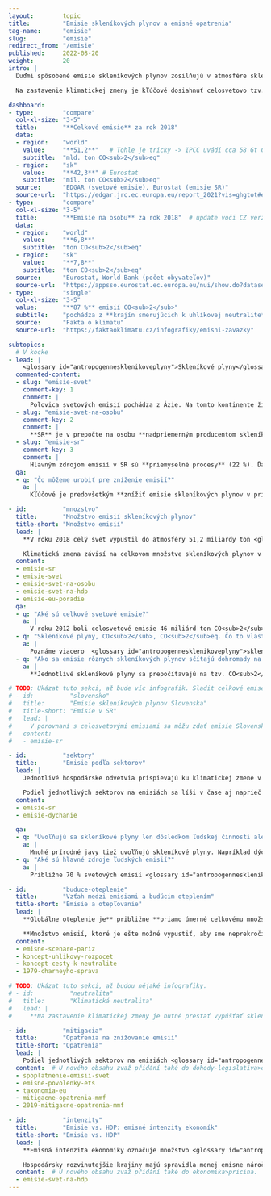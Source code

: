 ```yaml
---
layout:        topic
title:         "Emisie skleníkových plynov a emisné opatrenia"
tag-name:      "emisie"
slug:          "emisie"
redirect_from: "/emisie"
published:     2022-08-20
weight:        20
intro: |
  Ľuďmi spôsobené emisie skleníkových plynov zosilňujú v atmosfére skleníkový efekt, ktorý vedie k otepľovaniu planéty. Hlavným skleníkovým plynom je **oxid uhličitý** (CO<sub>2</sub>), ktorý k otepľovaniu prispieva približne zo 70 %. Jeho koncentrácia v atmosfére rastie predovšetkým kvôli spaľovaniu fosílnych palív, ale napríklad aj kvôli výrubu pralesov alebo výrobe ocele a cementu. Ďalším významným skleníkovým plynom je **metán** (CH<sub>4</sub>), ktorý do atmosféry uniká hlavne pri ťažbe fosílnych palív a chove dobytka. Ku skleníkovým plynom patrí aj **oxid dusný** (vznikajúci najmä pri používaní umelých dusíkatých hnojív) ⁠a rad synteticky vyrábaných **fluórovaných plynov**.

  Na zastavenie klimatickej zmeny je kľúčové dosiahnuť celosvetovo tzv. klimatickú neutralitu – teda stav, keď ľudstvo už svojou činnosťou nebude pridávať do atmosféry žiadne skleníkové plyny.

dashboard:
- type:        "compare"
  col-xl-size: "3-5"
  title:       "**Celkové emisie** za rok 2018"
  data:
  - region:    "world"
    value:     "**51,2**"   # Tohle je tricky -> IPCC uvádí cca 58 Gt CO2eq. EDGAR nepočítá LULUCF a tvrdí, že LULUCF je souhrnně net sink (~ 5 Gt CO2). Oproti tomu IPCC uvádí LULUCF emise cca 6.6 Gt CO2, protože odlišně definuje "antropogenní" (nezahrnuje pohlcování existujícími ekosystémy).
    subtitle:  "mld. ton CO<sub>2</sub>eq"
  - region:    "sk"
    value:     "**42,3**" # Eurostat
    subtitle:  "mil. ton CO<sub>2</sub>eq"
  source:      "EDGAR (svetové emisie), Eurostat (emisie SR)"
  source-url:  "https://edgar.jrc.ec.europa.eu/report_2021?vis=ghgtot#emissions_table"
- type:        "compare"
  col-xl-size: "3-5"
  title:       "**Emisie na osobu** za rok 2018"  # update voči CZ verzii
  data:
  - region:    "world"
    value:     "**6,8**"
    subtitle:  "ton CO<sub>2</sub>eq"
  - region:    "sk"
    value:     "**7,8**"
    subtitle:  "ton CO<sub>2</sub>eq"
  source:      "Eurostat, World Bank (počet obyvateľov)"
  source-url:  "https://appsso.eurostat.ec.europa.eu/nui/show.do?dataset=env_air_gge&lang=en"
- type:        "single"
  col-xl-size: "3-5"
  value:       "**87 %** emisií CO<sub>2</sub>"
  subtitle:    "pochádza z **krajín smerujúcich k uhlíkovej neutralite**"
  source:      "Fakta o klimatu"
  source-url:  "https://faktaoklimatu.cz/infografiky/emisni-zavazky"

subtopics:
  # V kocke
- lead: |
    <glossary id="antropogennesklenikoveplyny">Skleníkové plyny</glossary> sa do atmosféry dostávajú **spaľovaním fosílnych palív** a ďalšími aktivitami spojenými s človekom, ako sú napríklad **výrub lesov, produkcia cementu, pestovanie ryže či chov dobytka**. Pri hľadaní rýchlych a účinných opatrení na znižovanie emisií je potrebné vziať do úvahy, pri akých ľudských činnostiach a v ktorých štátoch vzniká najviac emisií:
  commented-content:
  - slug: "emisie-svet"
    comment-key: 1
    comment: |
      Polovica svetových emisií pochádza z Ázie. Na tomto kontinente žije asi 60 % svetovej populácie.
  - slug: "emisie-svet-na-osobu"
    comment-key: 2
    comment: |
      **SR** je v prepočte na osobu **nadpriemerným producentom skleníkových plynov**: 7,8 tony CO<sub>2</sub>eq na osobu ročne. To je o 15 % viac ako svetový priemer, ale o cca 15 % menej než priemer EÚ.
  - slug: "emisie-sr"
    comment-key: 3
    comment: |
      Hlavným zdrojom emisií v SR sú **priemyselné procesy** (22 %). Ďalšími veľkými emitentmi sú sektory **dopravy, energetiky a spaľovania v priemysle**, každý zastúpený cca 17,6 %.
  qa:
  - q: "Čo môžeme urobiť pre zníženie emisií?"
    a: |
      Kľúčové je predovšetkým **znížiť emisie skleníkových plynov v priemysle a v energetike** – transformovať tieto sektory smerom k nízkoemisným alternatívam. Účinným opatrením na znižovanie emisií je **spoplatnenie emisií skleníkových plynov** napr. formou emisných kvót alebo uhlíkovej dane. V individuálnej rovine môžete prispieť hlavne **úsporami v domácnostiach** pri kúrení, ohreve teplej vody či spotrebe elektriny, **obmedzením individuálnej automobilovej dopravy a nižšou konzumáciou mäsa a mliečnych výrobkov**.

- id:          "mnozstvo"
  title:       "Množstvo emisií skleníkových plynov"
  title-short: "Množstvo emisií"
  lead: |
    **V roku 2018 celý svet vypustil do atmosféry 51,2 miliardy ton <glossary id="co2eq">CO<sub>2</sub>eq</glossary>**. Táto jednotka prepočítava množstvá rôznych skleníkových plynov na množstvo CO<sub>2</sub>, ktoré by malo rovnaký príspevok ku skleníkovému efektu. Napríklad metán je 28× silnejší skleníkový plyn ako oxid uhličitý (ak uvažujeme jeho storočné pôsobenie, čo je typická štandardizovaná doba), a teda 1 tona metánu predstavuje 28 ton CO<sub>2</sub>eq.

    Klimatická zmena závisí na celkovom množstve skleníkových plynov v atmosfére, pri porovnávaní jednotlivých krajín je ale tiež vhodné vyjadrenie emisií CO<sub>2</sub>eq na obyvateľa. Takto je následne možné porovnať, ako ku klimatickej zmene prispievajú rôzne veľké štáty.
  content:
  - emisie-sr
  - emisie-svet
  - emisie-svet-na-osobu
  - emisie-svet-na-hdp
  - emisie-eu-poradie
  qa:
  - q: "Aké sú celkové svetové emisie?"
    a: |
      V roku 2012 boli celosvetové emisie 46 miliárd ton CO<sub>2</sub>eq, **v roku 2022 dosahujú hodnoty viac ako 50 miliárd ton CO<sub>2</sub>eq**.
  - q: "Skleníkové plyny, CO<sub>2</sub>, CO<sub>2</sub>eq. Čo to vlastne znamená a aký je medzi týmito pojmami rozdiel?"
    a: |
      Poznáme viacero  <glossary id="antropogennesklenikoveplyny">skleníkových plynov</glossary>, **najvýznamnejší z nich je oxid uhličitý – CO<sub>2</sub>**. Jednotka *tona CO<sub>2</sub>* teda udáva výhradne množstvo oxidu uhličitého. V porovnaní s tým jednotka *tona CO<sub>2</sub>eq* (CO<sub>2</sub> ekvivalent) vyjadruje súhrnné množstvo skleníkových plynov prepočítaných na ekvivalentné množstvo CO<sub>2</sub>.
  - q: "Ako sa emisie rôznych skleníkových plynov sčítajú dohromady na CO<sub>2</sub>eq?"
    a: |
      **Jednotlivé skleníkové plyny sa prepočítavajú na tzv. CO<sub>2</sub>eq**, (CO<sub>2</sub> ekvivalent), čo je množstvo oxidu uhličitého, ktoré by malo rovnaký príspevok ku skleníkovému javu atmosféry ako množstvo týchto ostatných plynov. Vzhľadom na rôzne polčasy rozkladu jednotlivých plynov v atmosfére sa tento príspevok uvažuje za určitú štandardizovanú dobu (obvykle 100 rokov) a vypočíta sa pomocou tzv. GWP (*Global Warming Potential*) koeficientov. Zatiaľ čo CO<sub>2</sub> ako referenčnému plynu prináleží koeficent 1, pre metán je to 28 pre horizont 100 rokov. Inými slovami, metán je 28× silnejší skleníkový plyn ako CO<sub>2</sub>.

# TODO: Ukázat tuto sekci, až bude víc infografik. Sladit celkové emise, aby text v `lead` byly stejné emise jako v infografice (možná se upravila data v eurostatu, opraví se aktualizací grafiky).
# - id:          "slovensko"
#   title:       "Emisie skleníkových plynov Slovenska"
#   title-short: "Emisie v SR"
#   lead: |
#     V porovnaní s celosvetovými emisiami sa môžu zdať emisie Slovenska zanedbateľné – v roku 2018 vypustilo Slovensko [42,3 miliónov ton CO<sub>2</sub>eq](https://appsso.eurostat.ec.europa.eu/nui/show.do?dataset=env_air_gge&lang=en). Keď ale emisie vyjadríme v prepočte na jedného obyvateľa, aby sme mohli slovenské emisie porovnať s inými štátmi, v roku 2015 priemerný obyvateľ Slovenska vyprodukoval 7,5 tony CO<sub>2</sub>eq, v roku 2018 to bolo už 7,8 tony (priemerné svetové emisie na osobu boli v týchto rokoch 6,5 tony, resp. 6,8 tony). **Priemerný obyvateľ Slovenska teda vyprodukuje ročne zhruba o 15 % viac emisií, ako je svetový priemer**.
#   content:
#   - emisie-sr

- id:          "sektory"
  title:       "Emisie podľa sektorov"
  lead: |
    Jednotlivé hospodárske odvetvia prispievajú ku klimatickej zmene v rôznej miere. **Na Slovensku sú približne vyrovnanými zdrojmi skleníkových plynov priemyselné procesy, doprava, spaľovanie v priemysle a energetika**, ktoré dohromady reprezentujú zhruba 75 % celkových slovenských emisií. Na porovnanie, v susednom Česku za takmer 40 % emisií skleníkových plynov zodpovedá iba energetika, pretože sú tam v prevádzke veľké uhoľné elektrárne.

    Podiel jednotlivých sektorov na emisiách sa líši v čase aj naprieč krajinami. Napríklad v Írsku sú viac zastúpené emisie z poľnohospodárstva, v Luxembursku naopak tvorí veľkú časť emisií doprava. Počas pandémie COVID-19 svetové emisie skleníkových plynov klesli, no od jej konca opäť rastú.
  content:
  - emisie-sr
  - emisie-dychanie

  qa:
  - q: "Uvoľňujú sa skleníkové plyny len dôsledkom ľudskej činnosti alebo aj počas prírodných procesov?"
    a: |
      Mnohé prírodné javy tiež uvoľňujú skleníkové plyny. Napríklad dýchaním človek vyprodukuje približne 300 kg CO<sub>2</sub> ročne, podobne oxid uhličitý vydychujú aj iné organizmy. Dýchanie ale neprispieva ku klimatickej zmene, lebo je súčasťou uzavretého kolobehu uhlíka: vydychovaný CO<sub>2</sub> sa z atmosféry pohlcuje pri fotosyntéze rastlín alebo rozpúšťa v oceánoch. Silným skleníkovým plynom je vodná para, no jej cyklus v atmosfére je takisto uzavretý a množstvo odparenej vody závisí na teplote. Ku skleníkovému efektu tiež prispieva sopečná činnosť, avšak v omnoho menšej miere v porovnaní s ľudskou činnosťou.
  - q: "Aké sú hlavné zdroje ľudských emisií?"
    a: |
      Približne 70 % svetových emisií <glossary id="antropogennesklenikoveplyny">skleníkových plynov</glossary> tvorí oxid uhličitý, ktorý vzniká hlavne **spaľovaním fosílnych palív** v energetike, priemysle a v doprave.

- id:          "buduce-oteplenie"
  title:       "Vzťah medzi emisiami a budúcim oteplením"
  title-short: "Emisie a otepľovanie"
  lead: |
    **Globálne oteplenie je** približne **priamo úmerné celkovému množstvu emisií <glossary id="antropogennesklenikoveplyny">skleníkových plynov</glossary>**, ktoré vypúšťame do atmosféry. Na zastavenie klimatickej zmeny **je** teda **nevyhnutné prestať vypúšťať skleníkové plyny** a dosiahnuť tzv. uhlíkovú neutralitu. Nie je však dôležité iba to, kedy skutočne znížime množstvo vypúšťaných plynov na nulu, ale tiež cesta, akou toto zníženie bude prebiehať. Je veľký rozdiel, či budeme až do roku 2050 vypúšťať toľko skleníkových plynov ako dnes a potom náhle znížime emisie na nulu, alebo budeme emisie znižovať rovnomerne po celú dobu až do roku 2050 – prvý scenár by viedol približne k dvojnásobnému otepleniu v porovnaní s druhým scenárom.

    **Množstvo emisií, ktoré je ešte možné vypustiť, aby sme neprekročili určitú teplotnú hranicu, sa označuje ako uhlíkový rozpočet**. Cieľ Parížskej dohody o udržaní nárastu teploty výrazne pod 2 °C je teda možné pomocou uhlíkového rozpočtu preformulovať na určité množstvo skleníkových plynov, ktoré môžeme ako ľudstvo vypustiť, aby sme tento cieľ dosiahli.
  content:
  - emisne-scenare-pariz
  - koncept-uhlikovy-rozpocet
  - koncept-cesty-k-neutralite
  - 1979-charneyho-sprava

# TODO: Ukázat tuto sekci, až budou nějaké infografiky.
# - id:          "neutralita"
#   title:       "Klimatická neutralita"
#   lead: |
#     **Na zastavenie klimatickej zmeny je nutné prestať vypúšťať skleníkové plyny**, čiže dosiahnuť tzv. *net-zero*, respektíve klimatickú neutralitu. Výraz *net-zero* môžeme preložiť ako "čistá nula" a myslí sa tým to, že daný štát či firma sú klimaticky neutrálne, čo znamená, že odstraňujú z atmosféry toľko skleníkových plynov, koľko sami vypustia. Táto situácia je tiež označovaná ako klimatická neutralita alebo uhlíková neutralita (tento pojem sa však väčšinou týka iba oxidu uhličitého, nie všetkých <glossary id="antropogennesklenikoveplyny">skleníkových plynov</glossary>). **K cieľu dosiahnuť uhlíkovú neutralitu sa už prihlásili štáty zodpovedné za takmer 90 % svetových emisií oxicu uhličitého** (k februáru 2022).

- id:          "mitigacia"
  title:       "Opatrenia na znižovanie emisií"
  title-short: "Opatrenia"
  lead: |
    Podiel jednotlivých sektorov na emisiách <glossary id="antropogennesklenikoveplyny">skleníkových plynov</glossary> poskytuje užitočné vodítko pri zameriavaní <glossary id="mitigacia">mitigačných</glossary> snáh. Najväčšie emisné úspory na Slovensku môžeme dosiahnuť dekarbonizáciou priemyselných procesov. Ako jednotlivci však tiež môžeme prispieť k zníženiu emisií, napríklad **znížením energetickej náročnosti** svojich domácností, **obmedzením individuálnej automobilovej dopravy** alebo **menšou konzumáciou mäsa a mliečnych výrobkov**.
  content:  # U nového obsahu zvaž přidání také do dohody-legislativa>eu a ekonomika>opatreni.
  - spoplatnenie-emisii-svet
  - emisne-povolenky-ets
  - taxonomia-eu
  - mitigacne-opatrenia-mmf
  - 2019-mitigacne-opatrenia-mmf

- id:          "intenzity"
  title:       "Emisie vs. HDP: emisné intenzity ekonomík"
  title-short: "Emisie vs. HDP"
  lead: |
    **Emisná intenzita ekonomiky označuje množstvo <glossary id="antropogennesklenikoveplyny">skleníkových plynov</glossary> vyprodukovaných na jednotku HDP** a obvykle sa uvádza v gramoch CO<sub>2</sub>eq na jeden dolár (USD). Emisné intenzity tak popri emisiách na osobu slúžia ako ďalšie relatívne vyjadrenie emisií jednotlivých krajín a často tiež na ne poskytujú detailnejší pohľad.

    Hospodársky rozvinutejšie krajiny majú spravidla menej emisne náročné ekonomiky, pretože služby tvoria väčší podiel ich hospodárstva. V porovnaní s tým v rozvojových krajinách tvoria väčší podiel hospodárstva emisne náročné sektory: priemysel, poľnohospodárstvo a stavebníctvo. Emisné intenzity tým pádom tiež vysvetľujú, prečo niektoré štáty s porovnateľnými emisiami na osobu môžu mať podstatne odlišnú životnú úroveň.
  content:  # U nového obsahu zvaž přidání také do ekonomika>pricina.
  - emisie-svet-na-hdp
---
```

